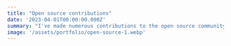 ```yaml
---
title: "Open source contributions"
date: '2023-04-01T00:00:00.000Z'
summary: "I've made numerous contributions to the open source community"
image: '/assets/portfolio/open-source-1.webp'
---
```


